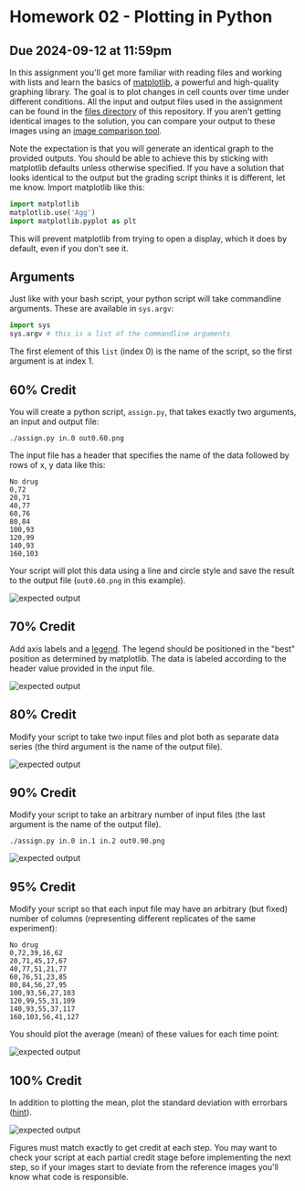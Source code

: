 # Homework 02 - Plotting in Python

## Due 2024-09-12 at 11:59pm

In this assignment you'll get more familiar with reading files and working with lists and learn the basics of [matplotlib](http://matplotlib.org/), a powerful and high-quality graphing library. The goal is to plot changes in cell counts over time under different conditions. All the input and output files used in the assignment can be found in the [files directory](files/) of this repository.  If you aren't getting identical images to the solution, you can compare your output to these images using an [image comparison tool](https://www.diffchecker.com/image-compare/).  

Note the expectation is that you will generate an identical graph to the provided outputs. You should be able to achieve this by sticking with matplotlib defaults unless otherwise specified. If you have a solution that looks identical to the output but the grading script thinks it is different, let me know. Import matplotlib like this:

```python
import matplotlib
matplotlib.use('Agg')
import matplotlib.pyplot as plt
```

This will prevent matplotlib from trying to open a display, which it does by default, even if you don't see it.


## Arguments
Just like with your bash script, your python script will take commandline arguments. These are available in `sys.argv`:

```python
import sys
sys.argv # this is a list of the commandline arguments
```

The first element of this `list` (index 0) is the name of the script, so the first argument is at index 1.


## 60% Credit
You will create a python script, `assign.py`, that takes exactly two arguments, an input and output file:

`./assign.py in.0 out0.60.png`  

The input file has a header that specifies the name of the data followed by rows of x, y data like this:

```
No drug
0,72
20,71
40,77
60,76
80,84
100,93
120,99
140,93
160,103
```

Your script will plot this data using a line and circle style and save the result to the output file (`out0.60.png` in this example).

![expected output](.grader/out0.60.png)


## 70% Credit
Add axis labels and a [legend](https://matplotlib.org/stable/api/_as_gen/matplotlib.pyplot.legend.html#matplotlib.pyplot.legend). The legend should be positioned in the "best" position as determined by matplotlib. The data is labeled according to the header value provided in the input file.

![expected output](.grader/out0.70.png)


## 80% Credit
Modify your script to take two input files and plot both as separate data series (the third argument is the name of the output file).

![expected output](.grader/out0.80.png)


## 90% Credit
Modify your script to take an arbitrary number of input files (the last argument is the name of the output file).

`./assign.py in.0 in.1 in.2 out0.90.png`

![expected output](.grader/out0.90.png)


## 95% Credit
Modify your script so that each input file may have an arbitrary (but fixed) number of columns (representing different replicates of the same experiment):

```
No drug
0,72,39,16,62
20,71,45,17,67
40,77,51,21,77
60,76,51,23,85
80,84,56,27,95
100,93,56,27,103
120,99,55,31,109
140,93,55,37,117
160,103,56,41,127
```

You should plot the average (mean) of these values for each time point:

![expected output](.grader/out0.95.png)


## 100% Credit
In addition to plotting the mean, plot the standard deviation with errorbars ([hint](http://docs.scipy.org/doc/numpy/reference/generated/numpy.std.html)).

![expected output](.grader/out0.100.png)


Figures must match exactly to get credit at each step. You may want to check your script at each partial credit stage before implementing the next step, so if your images start to deviate from the reference images you'll know what code is responsible.